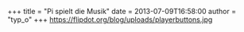 +++
title = "Pi spielt die Musik"
date = 2013-07-09T16:58:00
author = "typ_o"
+++
<https://flipdot.org/blog/uploads/playerbuttons.jpg>
